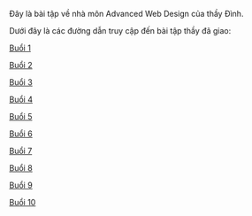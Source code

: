 Đây là bài tập về nhà môn Advanced Web Design của thầy Đình.

Dưới đây là các đường dẫn truy cập đến bài tập thầy đã giao:

[Buổi 1](/buoi_1/)

[Buổi 2](/buoi_2/)

[Buổi 3](/buoi_3/)

[Buổi 4](/buoi_4/)

[Buổi 5](/buoi_5/)

[Buổi 6](/buoi_6/)

[Buổi 7](/buoi_7/)

[Buổi 8](/buoi_8/)

[Buổi 9](/buoi_9/)

[Buổi 10](/buoi_10/)
